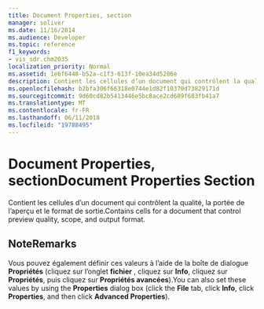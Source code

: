 ```yaml
---
title: Document Properties, section
manager: soliver
ms.date: 11/16/2014
ms.audience: Developer
ms.topic: reference
f1_keywords:
- vis_sdr.chm2035
localization_priority: Normal
ms.assetid: 1e6f6448-b52a-c1f3-613f-10ea34d5286e
description: Contient les cellules d’un document qui contrôlent la qualité, la portée de l’aperçu et le format de sortie.
ms.openlocfilehash: b2bfa306f66318e0744e1d82f10370d73829171d
ms.sourcegitcommit: 9d60cd82b5413446e5bc8ace2cd689f683fb41a7
ms.translationtype: MT
ms.contentlocale: fr-FR
ms.lasthandoff: 06/11/2018
ms.locfileid: "19788495"
---
```

# <a name="document-properties-section"></a><span data-ttu-id="1ad96-103">Document Properties, section</span><span class="sxs-lookup"><span data-stu-id="1ad96-103">Document Properties Section</span></span>

<span data-ttu-id="1ad96-104">Contient les cellules d’un document qui contrôlent la qualité, la portée de l’aperçu et le format de sortie.</span><span class="sxs-lookup"><span data-stu-id="1ad96-104">Contains cells for a document that control preview quality, scope, and output format.</span></span>
  
## <a name="remarks"></a><span data-ttu-id="1ad96-105">Note</span><span class="sxs-lookup"><span data-stu-id="1ad96-105">Remarks</span></span>

 <span data-ttu-id="1ad96-106">Vous pouvez également définir ces valeurs à l’aide de la boîte de dialogue **Propriétés** (cliquez sur l’onglet **fichier** , cliquez sur **Info**, cliquez sur **Propriétés**, puis cliquez sur **Propriétés avancées**).</span><span class="sxs-lookup"><span data-stu-id="1ad96-106">You can also set these values by using the **Properties** dialog box (click the **File** tab, click **Info**, click **Properties**, and then click **Advanced Properties**).</span></span>
  

